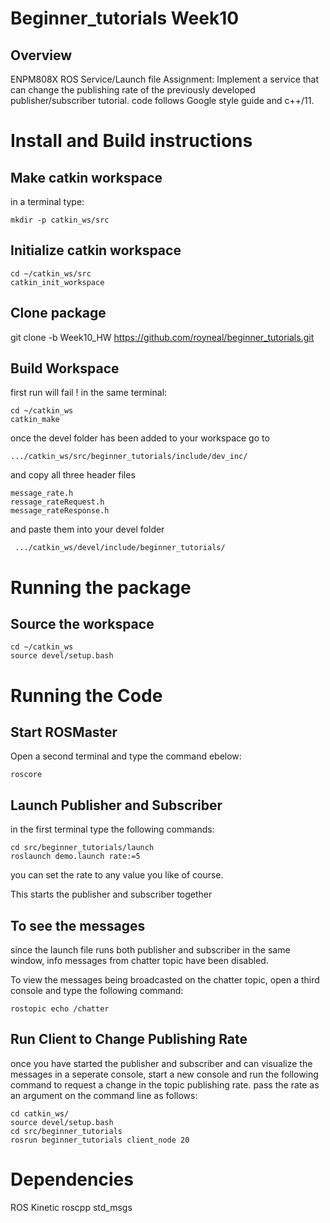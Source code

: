 
# Beginner_tutorials Week10

## Overview

ENPM808X ROS Service/Launch file Assignment: Implement a service that can change the publishing rate of the previously developed publisher/subscriber tutorial. 
code follows Google style guide and c++/11. 

# Install and Build instructions

## Make catkin workspace
in a terminal type:
```
mkdir -p catkin_ws/src

```
## Initialize catkin workspace
```
cd ~/catkin_ws/src
catkin_init_workspace
```
## Clone package
git clone -b Week10_HW https://github.com/royneal/beginner_tutorials.git

## Build Workspace
first run will fail ! 
in the same terminal:
```
cd ~/catkin_ws
catkin_make 
```
once the devel folder has been added to your workspace 
go to 
```
.../catkin_ws/src/beginner_tutorials/include/dev_inc/
```
and copy all three header files 
``` 
message_rate.h
ressage_rateRequest.h
message_rateResponse.h
```
and paste them into your devel folder 
```
 .../catkin_ws/devel/include/beginner_tutorials/
```

# Running the package

## Source the workspace
```
cd ~/catkin_ws
source devel/setup.bash
```
# Running the Code

## Start ROSMaster
Open a second terminal and type the command ebelow:
```
roscore
```
## Launch Publisher and Subscriber
in the first terminal type the following commands:

```
cd src/beginner_tutorials/launch
roslaunch demo.launch rate:=5
```
you can set the rate to any value you like of course. 

This starts the publisher and subscriber together 

## To see the messages
since the launch file runs both publisher and subscriber in
the same window, info messages from chatter topic have been disabled.

To view the messages being broadcasted on the chatter topic, open a 
third console and type the following command: 
```
rostopic echo /chatter 
```
## Run Client to Change Publishing Rate

once you have started the publisher and subscriber and can visualize the 
messages in a seperate console, start a new console and run the following 
command to request a change in the topic publishing rate. pass the rate 
as an argument on the command line as follows: 
```
cd catkin_ws/
source devel/setup.bash
cd src/beginner_tutorials
rosrun beginner_tutorials client_node 20
```
# Dependencies

ROS Kinetic
roscpp
std_msgs


